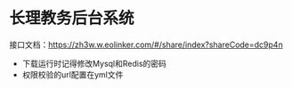 # 长理教务后台系统
接口文档：https://zh3w.w.eolinker.com/#/share/index?shareCode=dc9p4n

* 下载运行时记得修改Mysql和Redis的密码
* 权限校验的url配置在yml文件
